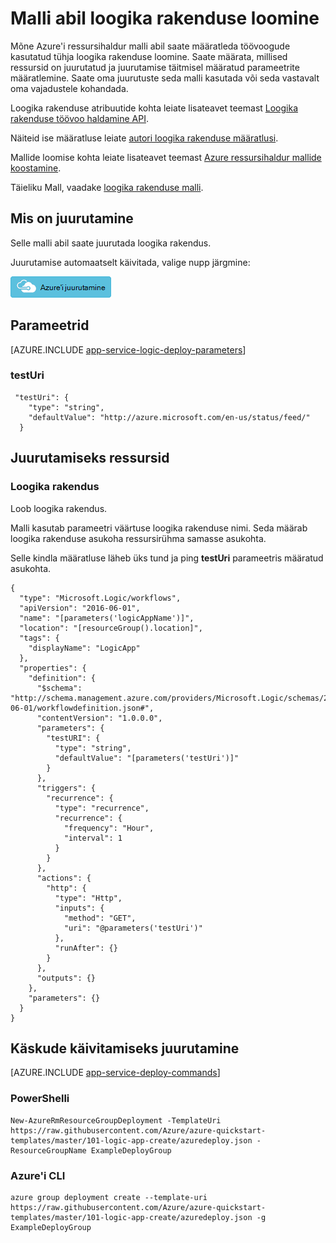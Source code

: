 <properties 
    pageTitle="Azure'i rakenduse teenuses Azure ressursihaldur mallide kasutamine loogika rakenduse loomine | Microsoft Azure'i" 
    description="Azure'i ressursihaldur malli kasutamiseks juurutamiseks tühja loogika rakenduse määratlemiseks töövood." 
    services="logic-apps" 
    documentationCenter="" 
    authors="MSFTMan" 
    manager="erikre" 
    editor=""/>

<tags 
    ms.service="logic-apps" 
    ms.workload="integration" 
    ms.tgt_pltfrm="na" 
    ms.devlang="na" 
    ms.topic="article" 
    ms.date="07/25/2016" 
    ms.author="deonhe"/>

# <a name="create-a-logic-app-using-a-template"></a>Malli abil loogika rakenduse loomine

Mõne Azure'i ressursihaldur malli abil saate määratleda töövoogude kasutatud tühja loogika rakenduse loomine. Saate määrata, millised ressursid on juurutatud ja juurutamise täitmisel määratud parameetrite määratlemine. Saate oma juurutuste seda malli kasutada või seda vastavalt oma vajadustele kohandada.

Loogika rakenduse atribuutide kohta leiate lisateavet teemast [Loogika rakenduse töövoo haldamine API](https://msdn.microsoft.com/library/azure/mt643788.aspx). 

Näiteid ise määratluse leiate [autori loogika rakenduse määratlusi](app-service-logic-author-definitions.md). 

Mallide loomise kohta leiate lisateavet teemast [Azure ressursihaldur mallide koostamine](../resource-group-authoring-templates.md).

Täieliku Mall, vaadake [loogika rakenduse malli](https://github.com/Azure/azure-quickstart-templates/blob/master/101-logic-app-create/azuredeploy.json).

## <a name="what-you-will-deploy"></a>Mis on juurutamine

Selle malli abil saate juurutada loogika rakendus.

Juurutamise automaatselt käivitada, valige nupp järgmine:  

[![Azure'i juurutamine](media/app-service-logic-arm-provision/deploybutton.png)](https://portal.azure.com/#create/Microsoft.Template/uri/https%3A%2F%2Fraw.githubusercontent.com%2FAzure%2Fazure-quickstart-templates%2Fmaster%2F101-logic-app-create%2Fazuredeploy.json)

## <a name="parameters"></a>Parameetrid

[AZURE.INCLUDE [app-service-logic-deploy-parameters](../../includes/app-service-logic-deploy-parameters.md)]

### <a name="testuri"></a>testUri

     "testUri": {
        "type": "string",
        "defaultValue": "http://azure.microsoft.com/en-us/status/feed/"
      }
    
## <a name="resources-to-deploy"></a>Juurutamiseks ressursid

### <a name="logic-app"></a>Loogika rakendus

Loob loogika rakendus.

Malli kasutab parameetri väärtuse loogika rakenduse nimi. Seda määrab loogika rakenduse asukoha ressursirühma samasse asukohta. 

Selle kindla määratluse läheb üks tund ja ping **testUri** parameetris määratud asukohta. 

    {
      "type": "Microsoft.Logic/workflows",
      "apiVersion": "2016-06-01",
      "name": "[parameters('logicAppName')]",
      "location": "[resourceGroup().location]",
      "tags": {
        "displayName": "LogicApp"
      },
      "properties": {
        "definition": {
          "$schema": "http://schema.management.azure.com/providers/Microsoft.Logic/schemas/2016-06-01/workflowdefinition.json#",
          "contentVersion": "1.0.0.0",
          "parameters": {
            "testURI": {
              "type": "string",
              "defaultValue": "[parameters('testUri')]"
            }
          },
          "triggers": {
            "recurrence": {
              "type": "recurrence",
              "recurrence": {
                "frequency": "Hour",
                "interval": 1
              }
            }
          },
          "actions": {
            "http": {
              "type": "Http",
              "inputs": {
                "method": "GET",
                "uri": "@parameters('testUri')"
              },
              "runAfter": {}
            }
          },
          "outputs": {}
        },
        "parameters": {}
      }
    }


## <a name="commands-to-run-deployment"></a>Käskude käivitamiseks juurutamine

[AZURE.INCLUDE [app-service-deploy-commands](../../includes/app-service-deploy-commands.md)]

### <a name="powershell"></a>PowerShelli

    New-AzureRmResourceGroupDeployment -TemplateUri https://raw.githubusercontent.com/Azure/azure-quickstart-templates/master/101-logic-app-create/azuredeploy.json -ResourceGroupName ExampleDeployGroup

### <a name="azure-cli"></a>Azure'i CLI

    azure group deployment create --template-uri https://raw.githubusercontent.com/Azure/azure-quickstart-templates/master/101-logic-app-create/azuredeploy.json -g ExampleDeployGroup


 
